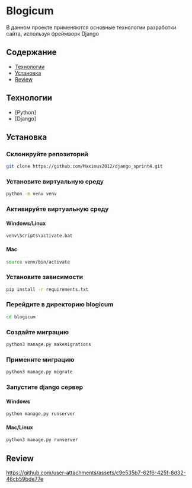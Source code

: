 # Blogicum
В данном проекте применяются основные технологии разработки сайта, используя фреймворк Django

## Содержание
- [Технологии](#технологии)
- [Установка](#установка)
- [Review](#review)



## Технологии
- [Python]
- [Django]

## Установка

### Склонируйте репозиторий 
```sh
git clone https://github.com/Maximus2012/django_sprint4.git
```

### Установите виртуальную среду
```sh
python -m venv venv
```
### Активируйте виртуальную среду
#### Windows/Linux
```sh
venv\Scripts\activate.bat
```

#### Mac
```sh
source venv/bin/activate
```

### Установите зависимости 
```sh
pip install -r requirements.txt
```

### Перейдите в директорию blogicum
```sh
cd blogicum
```
### Создайте миграцию
```sh
python3 manage.py makemigrations
```
### Примените миграцию
```sh
python3 manage.py migrate
```
### Запустите django сервер

#### Windows
```sh
python manage.py runserver
```
#### Mac/Linux
```sh
python3 manage.py runserver
```

## Review



https://github.com/user-attachments/assets/c9e535b7-62f6-425f-8d32-46cb59bde77e





